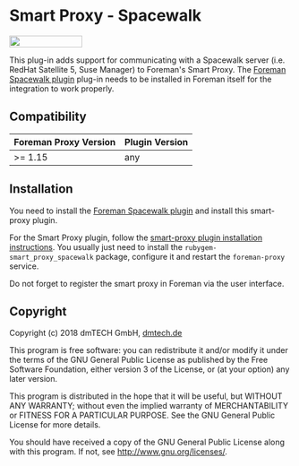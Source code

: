 # Smart Proxy - Spacewalk

[<img src="https://opensourcelogos.aws.dmtech.cloud/dmTECH_opensource_logo%401x.svg" height="21" width="130">](https://www.dmtech.de/)

This plug-in adds support for communicating with a Spacewalk server (i.e. RedHat Satellite 5, Suse Manager) to Foreman's Smart Proxy. The [Foreman Spacewalk plugin](https://github.com/dm-drogeriemarkt/foreman_spacewalk) plug-in needs to be installed in Foreman itself for the integration to work properly.

## Compatibility

| Foreman Proxy Version | Plugin Version |
| --------------------- | -------------- |
| >= 1.15               | any            |

## Installation

You need to install the [Foreman Spacewalk plugin](https://github.com/dm-drogeriemarkt/foreman_spacewalk) and install this smart-proxy plugin.

For the Smart Proxy plugin, follow the [smart-proxy plugin installation instructions](http://projects.theforeman.org/projects/foreman/wiki/How_to_Install_a_Smart-Proxy_Plugin). You usually just need to install the `rubygem-smart_proxy_spacewalk` package, configure it and restart the `foreman-proxy` service.

Do not forget to register the smart proxy in Foreman via the user interface.

## Copyright

Copyright (c) 2018 dmTECH GmbH, [dmtech.de](https://www.dmtech.de/)

This program is free software: you can redistribute it and/or modify
it under the terms of the GNU General Public License as published by
the Free Software Foundation, either version 3 of the License, or
(at your option) any later version.

This program is distributed in the hope that it will be useful,
but WITHOUT ANY WARRANTY; without even the implied warranty of
MERCHANTABILITY or FITNESS FOR A PARTICULAR PURPOSE.  See the
GNU General Public License for more details.

You should have received a copy of the GNU General Public License
along with this program.  If not, see <http://www.gnu.org/licenses/>.
